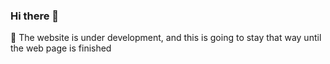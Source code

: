 ### Hi there 👋


🔗 The website is under development, and this is going to stay that way until the web page is finished



